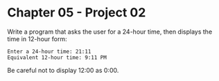 # Chapter 05 - Project 02

Write a program that asks the user for a 24-hour time, then displays the time in
12-hour form:

```
Enter a 24-hour time: 21:11
Equivalent 12-hour time: 9:11 PM
```

Be careful not to display 12:00 as 0:00.  
